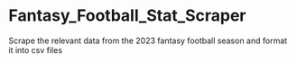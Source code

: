 # Fantasy_Football_Stat_Scraper
Scrape the relevant data from the 2023 fantasy football season and format it into csv files